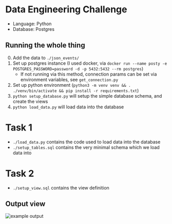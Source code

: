 # Data Engineering Challenge
* Language: Python
* Database: Postgres

## Running the whole thing
0. Add the data to `./json_events/`
1. Set up postgres instance (I used docker, via `docker run --name posty -e POSTGRES_PASSWORD=password -d -p 5432:5432 --rm postgres`)
    * If not running via this method, connection params can be set via environment variables, see `get_connection.py`
2. Set up python environment (`python3 -m venv venv && . ./venv/bin/activate && pip install -r requirements.txt`)
3. `python setup_database.py` will setup the simple database schema, and create the views
4. `python load_data.py` will load data into the database

# Task 1
* `./load_data.py` contains the code used to load data into the database
* `./setup_tables.sql` contains the very minimal schema which we load data into

# Task 2
* `./setup_view.sql` contains the view definition

## Output view
![example output](https://i.imgur.com/7tK4KzD.png)

